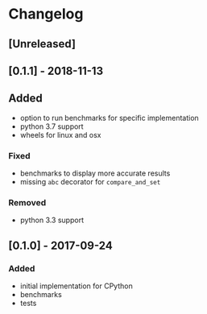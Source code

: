 Changelog
===

## [Unreleased]

## [0.1.1] - 2018-11-13
## Added
- option to run benchmarks for specific implementation
- python 3.7 support
- wheels for linux and osx

### Fixed
- benchmarks to display more accurate results
- missing `abc` decorator for `compare_and_set`

### Removed
- python 3.3 support

## [0.1.0] - 2017-09-24
### Added
- initial implementation for CPython
- benchmarks
- tests
